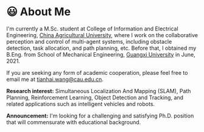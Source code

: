 # 😃 About Me
I'm currently a M.Sc. student at College of Information and Electrical Engineering, [China Agricultural University](http://en.cau.edu.cn/), where I work on the collaborative perception and control of multi-agent systems, including obstacle detection, task allocation, and path planning, etc. Before that, I obtained my B.Eng. from School of Mechanical Engineering, [Guangxi University](https://english.gxu.edu.cn/) in June, 2021.

If you are seeking any form of academic cooperation, please feel free to email me at [tianhai.wang@cau.edu.cn](mailto:tianhai.wang@cau.edu.cn).

**Research interest:** Simultaneous Localization And Mapping (SLAM), Path Planning, Reinforcement Learning, Object Detection and Tracking, and related applications such as intelligent vehicles and robots.

**Announcement:** I'm looking for a challenging and satisfying Ph.D. position that will commensurate with educational background.